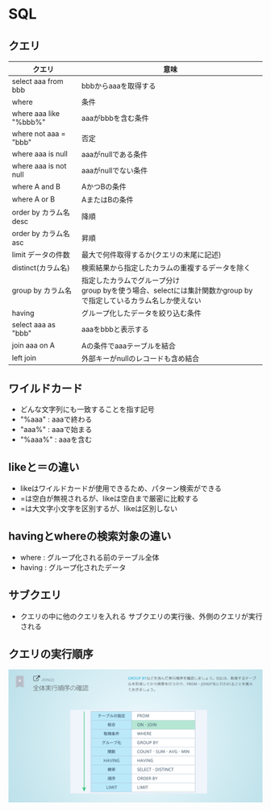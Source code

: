 # SQL
## クエリ
| クエリ | 意味 |
| --- | --- |
| select aaa from bbb| bbbからaaaを取得する|
| where | 条件|
| where aaa like "%bbb%" | aaaがbbbを含む条件|
|where not aaa = "bbb"|否定|
| where aaa is null | aaaがnullである条件|
|where aaa is not null | aaaがnullでない条件|
|where A and B| AかつBの条件|
|where A or B | AまたはBの条件|
|order by カラム名 desc|降順|
|order by カラム名 asc|昇順|
|limit データの件数|最大で何件取得するか(クエリの末尾に記述)|
|distinct(カラム名)|検索結果から指定したカラムの重複するデータを除く|
|group by カラム名| 指定したカラムでグループ分け<br>group byを使う場合、selectには集計関数かgroup byで指定しているカラム名しか使えない|
| having|グループ化したデータを絞り込む条件 |
| select aaa as "bbb" | aaaをbbbと表示する|
|join aaa on A|Aの条件でaaaテーブルを結合|
|left join|外部キーがnullのレコードも含め結合|

## ワイルドカード
- どんな文字列にも一致することを指す記号
- "%aaa" : aaaで終わる
- "aaa%" : aaaで始まる
- "%aaa%" : aaaを含む

## likeと＝の違い
- likeはワイルドカードが使用できるため、パターン検索ができる
- =は空白が無視されるが、likeは空白まで厳密に比較する
- =は大文字小文字を区別するが、likeは区別しない

## havingとwhereの検索対象の違い
- where : グループ化される前のテーブル全体
- having : グループ化されたデータ

## サブクエリ
- クエリの中に他のクエリを入れる
サブクエリの実行後、外側のクエリが実行される

## クエリの実行順序
![クエリ実行順序](SQL実行順序.png)
